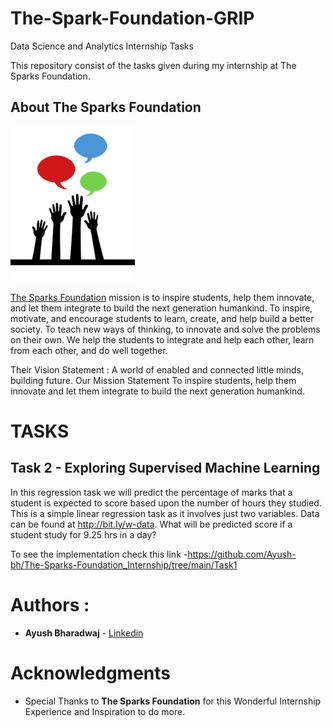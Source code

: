 # The-Spark-Foundation-GRIP
Data Science and Analytics Internship Tasks

This repository consist of the tasks given during my internship at The Sparks Foundation.

## About The Sparks Foundation

![](logo_tsf.png)

[The Sparks Foundation](https://thesparksfoundationsingapore.org/) mission is to inspire students, help them innovate, and let them integrate to build the next generation humankind. To inspire, motivate, and encourage students to learn, create, and help build a better society. To teach new ways of thinking, to innovate and solve the problems on their own. We help the students to integrate and help each other, learn from each other, and do well together.

Their Vision Statement : A world of enabled and connected little minds, building future. Our Mission Statement To inspire students, help them innovate and let them integrate to build the next generation humankind.

# TASKS

## Task 2 - Exploring Supervised Machine Learning
In this regression task we will predict the percentage of marks that a student is expected to score based upon the number of hours they studied.
This is a simple linear regression task as it involves just two variables. Data can be found at http://bit.ly/w-data.
What will be predicted score if a student study for 9.25 hrs in a day? 

To see the implementation check this link -https://github.com/Ayush-bh/The-Sparks-Foundation_Internship/tree/main/Task1

# Authors : 

* **Ayush Bharadwaj**  - [Linkedin](https://www.linkedin.com/in/ayush-bharadwaj-812987199/)

# Acknowledgments

* Special Thanks to **The Sparks Foundation** for this Wonderful Internship Experience and Inspiration to do more.
